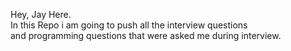 Hey, Jay Here.<br>
In this Repo i am going to push all the interview questions  <br>and programming questions that were asked me during interview.
